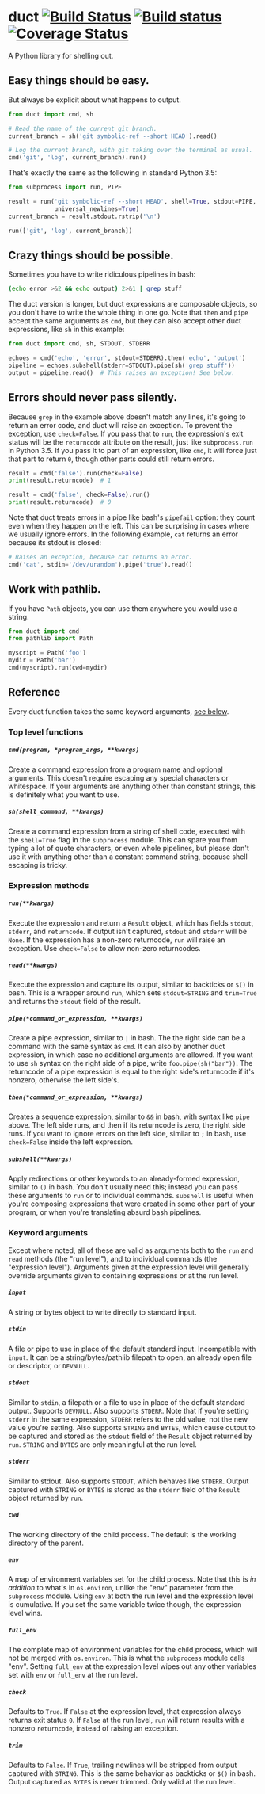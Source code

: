 # duct [![Build Status](https://travis-ci.org/oconnor663/duct.svg?branch=master)](https://travis-ci.org/oconnor663/duct) [![Build status](https://ci.appveyor.com/api/projects/status/i7kdylq9klgw993g/branch/master?svg=true)](https://ci.appveyor.com/project/oconnor663/duct/branch/master) [![Coverage Status](https://coveralls.io/repos/oconnor663/duct/badge.svg?branch=master&service=github)](https://coveralls.io/github/oconnor663/duct?branch=master)

A Python library for shelling out.


## Easy things should be easy.

But always be explicit about what happens to output.

```python
from duct import cmd, sh

# Read the name of the current git branch.
current_branch = sh('git symbolic-ref --short HEAD').read()

# Log the current branch, with git taking over the terminal as usual.
cmd('git', 'log', current_branch).run()
```

That's exactly the same as the following in standard Python 3.5:

```python
from subprocess import run, PIPE

result = run('git symbolic-ref --short HEAD', shell=True, stdout=PIPE,
             universal_newlines=True)
current_branch = result.stdout.rstrip('\n')

run(['git', 'log', current_branch])
```


## Crazy things should be possible.

Sometimes you have to write ridiculous pipelines in bash:

```bash
(echo error >&2 && echo output) 2>&1 | grep stuff
```

The duct version is longer, but duct expressions are composable objects,
so you don't have to write the whole thing in one go. Note that `then`
and `pipe` accept the same arguments as `cmd`, but they can also accept
other duct expressions, like `sh` in this example:

```python
from duct import cmd, sh, STDOUT, STDERR

echoes = cmd('echo', 'error', stdout=STDERR).then('echo', 'output')
pipeline = echoes.subshell(stderr=STDOUT).pipe(sh('grep stuff'))
output = pipeline.read()  # This raises an exception! See below.
```


## Errors should never pass silently.

Because `grep` in the example above doesn't match any lines, it's going
to return an error code, and duct will raise an exception. To prevent
the exception, use `check=False`. If you pass that to `run`, the
expression's exit status will be the `returncode` attribute on the
result, just like `subprocess.run` in Python 3.5. If you pass it to part
of an expression, like `cmd`, it will force just that part to return
`0`, though other parts could still return errors.

```python
result = cmd('false').run(check=False)
print(result.returncode)  # 1

result = cmd('false', check=False).run()
print(result.returncode)  # 0
```

Note that duct treats errors in a pipe like bash's `pipefail` option:
they count even when they happen on the left. This can be surprising in
cases where we usually ignore errors. In the following example, `cat`
returns an error because its stdout is closed:

```python
# Raises an exception, because cat returns an error.
cmd('cat', stdin='/dev/urandom').pipe('true').read()
```


## Work with pathlib.
If you have `Path` objects, you can use them anywhere you would use a
string.

```python
from duct import cmd
from pathlib import Path

myscript = Path('foo')
mydir = Path('bar')
cmd(myscript).run(cwd=mydir)
```


## Reference

Every duct function takes the same keyword arguments, [see
below](#keyword-arguments).

### Top level functions
##### `cmd(program, *program_args, **kwargs)`
Create a command expression from a program name and optional arguments.
This doesn't require escaping any special characters or whitespace. If
your arguments are anything other than constant strings, this is
definitely what you want to use.
##### `sh(shell_command, **kwargs)`
Create a command expression from a string of shell code, executed with
the `shell=True` flag in the `subprocess` module. This can spare you
from typing a lot of quote characters, or even whole pipelines, but
please don't use it with anything other than a constant command string,
because shell escaping is tricky.

### Expression methods

##### `run(**kwargs)`
Execute the expression and return a `Result` object, which has fields
`stdout`, `stderr`, and `returncode`. If output isn't captured, `stdout`
and `stderr` will be `None`. If the expression has a non-zero
returncode, `run` will raise an exception. Use `check=False` to allow
non-zero returncodes.
##### `read(**kwargs)`
Execute the expression and capture its output, similar to backticks or
`$()` in bash. This is a wrapper around `run`, which sets
`stdout=STRING` and `trim=True` and returns the `stdout` field of the
result.
##### `pipe(*command_or_expression, **kwargs)`
Create a pipe expression, similar to `|` in bash. The the right side can
be a command with the same syntax as `cmd`. It can also by another duct
expression, in which case no additional arguments are allowed. If you
want to use `sh` syntax on the right side of a pipe, write
`foo.pipe(sh("bar"))`. The returncode of a pipe expression is equal to
the right side's returncode if it's nonzero, otherwise the left side's.
##### `then(*command_or_expression, **kwargs)`
Creates a sequence expression, similar to `&&` in bash, with syntax like
`pipe` above. The left side runs, and then if its returncode is zero,
the right side runs. If you want to ignore errors on the left side,
similar to `;` in bash, use `check=False` inside the left expression.
##### `subshell(**kwargs)`
Apply redirections or other keywords to an already-formed expression,
similar to `()` in bash. You don't usually need this; instead you can
pass these arguments to `run` or to individual commands. `subshell` is
useful when you're composing expressions that were created in some other
part of your program, or when you're translating absurd bash pipelines.

### Keyword arguments

Except where noted, all of these are valid as arguments both to the
`run` and `read` methods (the "run level"), and to individual commands
(the "expression level"). Arguments given at the expression level will
generally override arguments given to containing expressions or at the
run level.

##### `input`
A string or bytes object to write directly to standard input.
##### `stdin`
A file or pipe to use in place of the default standard input.
Incompatible with `input`. It can be a string/bytes/pathlib filepath to
open, an already open file or descriptor, or `DEVNULL`.
##### `stdout`
Similar to `stdin`, a filepath or a file to use in place of the default
standard output. Supports `DEVNULL`. Also supports `STDERR`. Note that
if you're setting `stderr` in the same expression, `STDERR` refers to
the old value, not the new value you're setting. Also supports `STRING`
and `BYTES`, which cause output to be captured and stored as the
`stdout` field of the `Result` object returned by `run`. `STRING` and
`BYTES` are only meaningful at the run level.
##### `stderr`
Similar to stdout. Also supports `STDOUT`, which behaves like `STDERR`.
Output captured with `STRING` or `BYTES` is stored as the `stderr` field
of the `Result` object returned by `run`.
##### `cwd`
The working directory of the child process. The default is the working
directory of the parent.
##### `env`
A map of environment variables set for the child process. Note that this
is *in addition* to what's in `os.environ`, unlike the "env" parameter
from the `subprocess` module. Using `env` at both the run level and the
expression level is cumulative. If you set the same variable twice
though, the expression level wins.
##### `full_env`
The complete map of environment variables for the child process, which
will not be merged with `os.environ`. This is what the `subprocess`
module calls "env". Setting `full_env` at the expression level wipes out
any other variables set with `env` or `full_env` at the run level.
##### `check`
Defaults to `True`. If `False` at the expression level, that expression
always returns exit status `0`. If `False` at the run level, `run` will
return results with a nonzero `returncode`, instead of raising an
exception.
##### `trim`
Defaults to `False`. If `True`, trailing newlines will be stripped from
output captured with `STRING`. This is the same behavior as backticks or
`$()` in bash. Output captured as `BYTES` is never trimmed. Only valid
at the run level.
